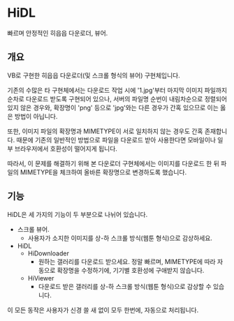 # HiDL
빠르며 안정적인 히읍읍 다운로더, 뷰어.

개요
--------
VB로 구현한 히읍읍 다운로더(및 스크롤 형식의 뷰어) 구현체입니다.

기존의 수많은 타 구현체에서는 다운로드 작업 시에 '1.jpg'부터 마지막 이미지 파일까지 순차로 다운로드 받도록 구현되어 있으나, 서버의 파일명 순번이 내림차순으로 정렬되어 있지 않은 경우와, 확장명이 'png' 등으로 'jpg'와는 다른 경우가 간혹 있으므로 이는 옳은 방법이 아닙니다. 

또한, 이미지 파일의 확장명과 MIMETYPE이 서로 일치하지 않는 경우도 간혹 존재합니다. 때문에 기존의 일반적인 방법으로 파일을 다운로드 받아 사용한다면 모바일이나 일부 브라우저에서 호환성이 떨어지게 됩니다. 

따라서, 이 문제를 해결하기 위해 본 다운로더 구현체에서는 이미지를 다운로드 한 뒤 파일의 MIMETYPE을 체크하여 올바른 확장명으로 변경하도록 했습니다. 


기능
--------
HiDL은 세 가지의 기능이 두 부분으로 나뉘어 있습니다.

 - 스크롤 뷰어.
   - 사용자가 소지한 이미지를 상-하 스크롤 방식(웹툰 형식)으로 감상하세요.
 - HiDL
   - HiDownloader
     - 원하는 갤러리를 다운로드 받으세요. 정말 빠르며, MIMETYPE에 따라 자동으로 확장명을 수정하기에, 기기별 호환성에 구애받지 않습니다. 
   - HiViewer
     - 다운로드 받은 갤러리를 상-하 스크롤 방식(웹툰 형식)으로 감상할 수 있습니다.

이 모든 동작은 사용자가 신경 쓸 새 없이 모두 한번에, 자동으로 처리됩니다. 
